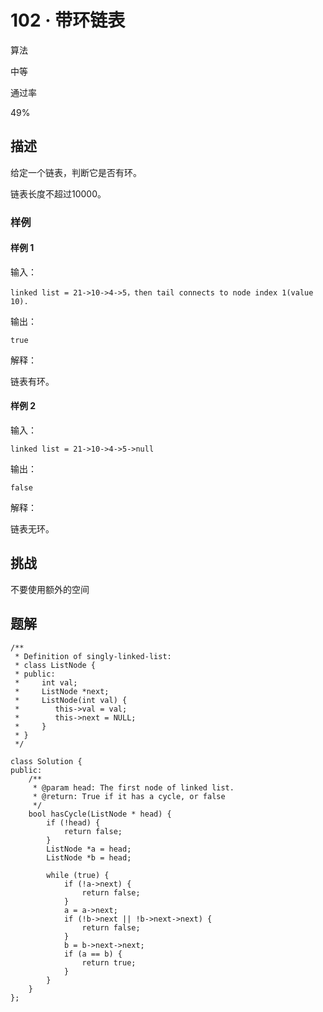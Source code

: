 # 102 · 带环链表

算法

中等

通过率

49%

## 描述

给定一个链表，判断它是否有环。

链表长度不超过10000。

### 样例

#### 样例 1

输入：

    linked list = 21->10->4->5，then tail connects to node index 1(value 10).

输出：

    true

解释：

链表有环。

#### 样例 2

输入：

    linked list = 21->10->4->5->null

输出：

    false

解释：

链表无环。

## 挑战

不要使用额外的空间

## 题解

    /**
     * Definition of singly-linked-list:
     * class ListNode {
     * public:
     *     int val;
     *     ListNode *next;
     *     ListNode(int val) {
     *        this->val = val;
     *        this->next = NULL;
     *     }
     * }
     */
    
    class Solution {
    public:
        /**
         * @param head: The first node of linked list.
         * @return: True if it has a cycle, or false
         */
        bool hasCycle(ListNode * head) {
            if (!head) {
                return false;
            }
            ListNode *a = head;
            ListNode *b = head;
    
            while (true) {
                if (!a->next) {
                    return false;
                }
                a = a->next;
                if (!b->next || !b->next->next) {
                    return false;
                }
                b = b->next->next;
                if (a == b) {
                    return true;
                }
            }
        }
    };

